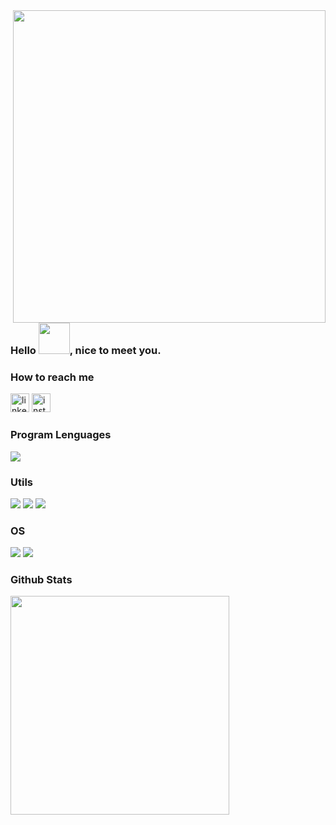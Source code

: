 <div>
<img align="right" height="500em" src="https://user-images.githubusercontent.com/100642061/173198036-f4fa7552-69cf-4c2f-9e45-52e866b2ffe2.gif"> 
</div>
   
<div>
<h3 align="left">Hello <img src="https://raw.githubusercontent.com/kaueMarques/kaueMarques/master/hi.gif" height="50em">, nice to meet you. </h1>
</div>

### How to reach me
[<img src='https://img.shields.io/badge/LinkedIn-000?style=for-the-badge&logo=linkedin&logoColor=blue' alt='linkedin' height='30'>](https://www.linkedin.com/in/gabrielcdev/)
[<img src='https://img.shields.io/badge/instagram-000?style=for-the-badge&logo=instagram&logoColor=a10d37' alt='instagram' height='30'>](https://www.instagram.com/krd.gabriel/)

### Program Lenguages
<div>
  <img src="https://img.shields.io/badge/Python-000?style=for-the-badge&logo=python&logoColor=blue"/>
</div>

<!--
### Databases
<div>
  <img src="https://img.shields.io/badge/PostgreSQL-000?style=for-the-badge&logo=postgresql&logoColor=green"/> 
</div>
-->

### Utils
<div>
  <img src="https://img.shields.io/badge/VS_Code-000?style=for-the-badge&logo=visual%20studio&logoColor=5C2D91"/>
  <img src="https://img.shields.io/badge/Jupyter-000?&style=for-the-badge&logo=Jupyter&logoColor=F37626"/>
  <img src="https://img.shields.io/badge/Git-000.svg?&style=for-the-badge&logo=Git&logoColor=red"/>
</div>

### OS
<div>
  <img src="https://img.shields.io/badge/Windows-000?style=for-the-badge&logo=windows&logoColor=blue"/>
  <img src="https://img.shields.io/badge/Linux-000?style=for-the-badge&logo=linux&logoColor=blue"/>
</div>

### Github Stats
<div>
  <img src="https://github-readme-stats.vercel.app/api/top-langs/?username=gabrielcordeiro2&layout=compact&theme=radical" width="350"/>
</div>
